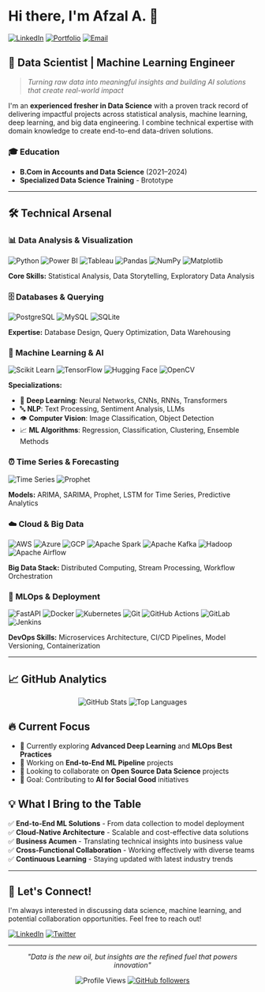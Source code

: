 # Hi there, I'm Afzal A. 👋

[![LinkedIn](https://img.shields.io/badge/LinkedIn-0077B5?style=for-the-badge&logo=linkedin&logoColor=white)](https://www.linkedin.com/in/afzal-a-0b1962325/)
[![Portfolio](https://img.shields.io/badge/Portfolio-FF5722?style=for-the-badge&logo=todoist&logoColor=white)](https://personal-portfolio-website-eta-sage.vercel.app/)
[![Email](https://img.shields.io/badge/Email-D14836?style=for-the-badge&logo=gmail&logoColor=white)](mailto:afzalkottukkal23@gmail.com)

## 🚀 Data Scientist | Machine Learning Engineer

> *Turning raw data into meaningful insights and building AI solutions that create real-world impact*

I'm an **experienced fresher in Data Science** with a proven track record of delivering impactful projects across statistical analysis, machine learning, deep learning, and big data engineering. I combine technical expertise with domain knowledge to create end-to-end data-driven solutions.

### 🎓 Education
- **B.Com in Accounts and Data Science** (2021–2024)
- **Specialized Data Science Training** - Brototype

---

## 🛠️ Technical Arsenal

### 📊 Data Analysis & Visualization
![Python](https://img.shields.io/badge/Python-3776AB?style=flat-square&logo=python&logoColor=white)
![Power BI](https://img.shields.io/badge/PowerBI-F2C811?style=flat-square&logo=powerbi&logoColor=black)
![Tableau](https://img.shields.io/badge/Tableau-E97627?style=flat-square&logo=tableau&logoColor=white)
![Pandas](https://img.shields.io/badge/Pandas-150458?style=flat-square&logo=pandas&logoColor=white)
![NumPy](https://img.shields.io/badge/NumPy-013243?style=flat-square&logo=numpy&logoColor=white)
![Matplotlib](https://img.shields.io/badge/Matplotlib-11557C?style=flat-square&logo=plotly&logoColor=white)

**Core Skills:** Statistical Analysis, Data Storytelling, Exploratory Data Analysis

### 🗄️ Databases & Querying
![PostgreSQL](https://img.shields.io/badge/PostgreSQL-316192?style=flat-square&logo=postgresql&logoColor=white)
![MySQL](https://img.shields.io/badge/MySQL-4479A1?style=flat-square&logo=mysql&logoColor=white)
![SQLite](https://img.shields.io/badge/SQLite-003B57?style=flat-square&logo=sqlite&logoColor=white)

**Expertise:** Database Design, Query Optimization, Data Warehousing

### 🤖 Machine Learning & AI
![Scikit Learn](https://img.shields.io/badge/Scikit--Learn-F7931E?style=flat-square&logo=scikit-learn&logoColor=white)
![TensorFlow](https://img.shields.io/badge/TensorFlow-FF6F00?style=flat-square&logo=tensorflow&logoColor=white)
![Hugging Face](https://img.shields.io/badge/🤗_Hugging_Face-FFD21E?style=flat-square&logoColor=black)
![OpenCV](https://img.shields.io/badge/OpenCV-5C3EE8?style=flat-square&logo=opencv&logoColor=white)

**Specializations:** 
- 🧠 **Deep Learning**: Neural Networks, CNNs, RNNs, Transformers
- 🔤 **NLP**: Text Processing, Sentiment Analysis, LLMs
- 👁️ **Computer Vision**: Image Classification, Object Detection
- 📈 **ML Algorithms**: Regression, Classification, Clustering, Ensemble Methods

### ⏰ Time Series & Forecasting
![Time Series](https://img.shields.io/badge/Time_Series-FF6B6B?style=flat-square&logo=clockify&logoColor=white)
![Prophet](https://img.shields.io/badge/Prophet-4267B2?style=flat-square&logo=facebook&logoColor=white)

**Models:** ARIMA, SARIMA, Prophet, LSTM for Time Series, Predictive Analytics

### ☁️ Cloud & Big Data
![AWS](https://img.shields.io/badge/AWS-232F3E?style=flat-square&logo=amazon-aws&logoColor=white)
![Azure](https://img.shields.io/badge/Azure-0078D4?style=flat-square&logo=microsoft-azure&logoColor=white)
![GCP](https://img.shields.io/badge/GCP-4285F4?style=flat-square&logo=google-cloud&logoColor=white)
![Apache Spark](https://img.shields.io/badge/Apache_Spark-E25A1C?style=flat-square&logo=apache-spark&logoColor=white)
![Apache Kafka](https://img.shields.io/badge/Apache_Kafka-231F20?style=flat-square&logo=apache-kafka&logoColor=white)
![Hadoop](https://img.shields.io/badge/Hadoop-66CCFF?style=flat-square&logo=apache-hadoop&logoColor=black)
![Apache Airflow](https://img.shields.io/badge/Apache_Airflow-017CEE?style=flat-square&logo=apache-airflow&logoColor=white)

**Big Data Stack:** Distributed Computing, Stream Processing, Workflow Orchestration

### 🚀 MLOps & Deployment
![FastAPI](https://img.shields.io/badge/FastAPI-009688?style=flat-square&logo=fastapi&logoColor=white)
![Docker](https://img.shields.io/badge/Docker-2496ED?style=flat-square&logo=docker&logoColor=white)
![Kubernetes](https://img.shields.io/badge/Kubernetes-326CE5?style=flat-square&logo=kubernetes&logoColor=white)
![Git](https://img.shields.io/badge/Git-F05032?style=flat-square&logo=git&logoColor=white)
![GitHub Actions](https://img.shields.io/badge/GitHub_Actions-2088FF?style=flat-square&logo=github-actions&logoColor=white)
![GitLab](https://img.shields.io/badge/GitLab-FCA326?style=flat-square&logo=gitlab&logoColor=white)
![Jenkins](https://img.shields.io/badge/Jenkins-D24939?style=flat-square&logo=jenkins&logoColor=white)

**DevOps Skills:** Microservices Architecture, CI/CD Pipelines, Model Versioning, Containerization

---

## 📈 GitHub Analytics

<div align="center">
  
![GitHub Stats](https://github-readme-stats.vercel.app/api?username=me-Afzal&show_icons=true&theme=tokyonight&count_private=true&hide_border=true)
![Top Languages](https://github-readme-stats.vercel.app/api/top-langs/?username=me-Afzal&layout=compact&theme=tokyonight&hide_border=true)

</div>

## 🔥 Current Focus

- 🌱 Currently exploring **Advanced Deep Learning** and **MLOps Best Practices**
- 🔭 Working on **End-to-End ML Pipeline** projects
- 👯 Looking to collaborate on **Open Source Data Science** projects
- 🎯 Goal: Contributing to **AI for Social Good** initiatives

## 💡 What I Bring to the Table

✅ **End-to-End ML Solutions** - From data collection to model deployment  
✅ **Cloud-Native Architecture** - Scalable and cost-effective data solutions  
✅ **Business Acumen** - Translating technical insights into business value  
✅ **Cross-Functional Collaboration** - Working effectively with diverse teams  
✅ **Continuous Learning** - Staying updated with latest industry trends  

---

## 🤝 Let's Connect!

I'm always interested in discussing data science, machine learning, and potential collaboration opportunities. Feel free to reach out!

[![LinkedIn](https://img.shields.io/badge/Let's_Connect-0077B5?style=for-the-badge&logo=linkedin&logoColor=white)](https://www.linkedin.com/in/afzal-a-0b1962325/)
[![Twitter](https://img.shields.io/badge/Follow_Me-1DA1F2?style=for-the-badge&logo=twitter&logoColor=white)](https://x.com/Afzal_KTKL)

---

<div align="center">

*"Data is the new oil, but insights are the refined fuel that powers innovation"*

![Profile Views](https://komarev.com/ghpvc/?username=me-Afzal&color=blueviolet&style=flat-square&label=Profile+Views)
[![GitHub followers](https://img.shields.io/github/followers/your-username?label=Followers&style=flat-square&color=blue)](https://github.com/your-username)

</div>
